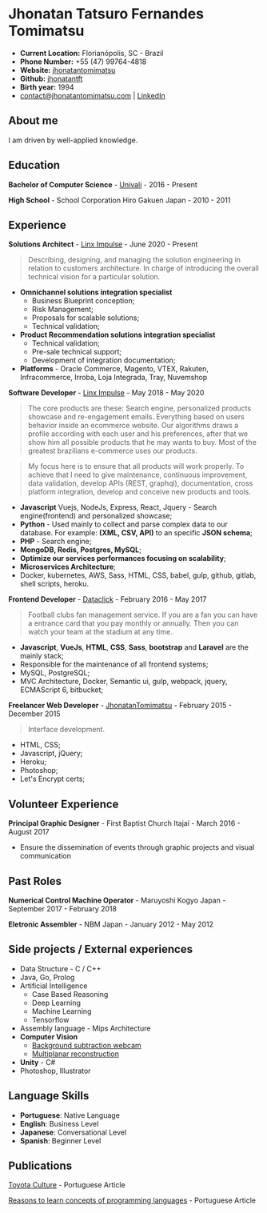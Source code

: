 # Jhonatan Tatsuro Fernandes Tomimatsu

- **Current Location:** Florianópolis, SC - Brazil
- **Phone Number:** +55 (47) 99764-4818
- **Website:** [jhonatantomimatsu](http://jhonatantomimatsu.com)
- **Github:** [jhonatantft](https://github.com/jhonatantft)
- **Birth year:** 1994
- contact@jhonatantomimatsu.com | [LinkedIn](https://www.linkedin.com/in/jhonatantomimatsu/)

## About me
I am driven by well-applied knowledge.

## Education
**Bachelor of Computer Science** - [Univali](https://www.univali.br/) - 2016 - Present

**High School** - School Corporation Hiro Gakuen Japan - 2010 - 2011

## Experience
**Solutions Architect** -  [Linx Impulse](https://www.linx.com.br/transformacao-digital/linx-impulse/) - June 2020 - Present
> Describing, designing, and managing the solution engineering in relation to customers architecture. In charge of introducing the overall technical vision for a particular solution.
- **Omnichannel solutions integration specialist**
  - Business Blueprint conception;
  - Risk Management;
  - Proposals for scalable solutions;
  - Technical validation;
- **Product Recommendation solutions integration specialist**
  - Technical validation;
  - Pre-sale technical support;
  - Development of integration documentation;
- **Platforms** - Oracle Commerce, Magento, VTEX, Rakuten, Infracommerce, Irroba, Loja Integrada, Tray, Nuvemshop

**Software Developer** -  [Linx Impulse](https://www.linx.com.br/transformacao-digital/linx-impulse/) - May 2018 - May 2020
> The core products are these: Search engine, personalized products showcase and re-engagement emails. Everything based on users behavior inside an ecommerce website. Our algorithms draws a profile according with each user and his preferences, after that we show him all possible products that he may wants to buy. Most of the greatest brazilians e-commerce uses our products.

> My focus here is to ensure that all products will work properly. To achieve that I need to give maintenance, continuous improvement, data validation, develop APIs (REST, graphql), documentation, cross platform integration, develop and conceive new products and tools.
- **Javascript** Vuejs, NodeJs, Express, React, Jquery - Search engine(frontend) and personalized showcase;
- **Python** - Used mainly to collect and parse complex data to our database. For example: **(XML, CSV, API)** to an specific **JSON schema**;
- **PHP** - Search engine;
- **MongoDB, Redis, Postgres, MySQL**;
- **Optimize our services performances focusing on scalability**;
- **Microservices Architecture**;
- Docker, kubernetes, AWS, Sass, HTML, CSS, babel, gulp, github, gitlab, shell scripts, heroku.

**Frontend Developer** -  [Dataclick](https://dataclick.com.br/) - February 2016 - May 2017
> Football clubs fan management service. If you are a fan you can have a entrance card that you pay monthly or annually. Then you can watch your team at the stadium at any time.
- **Javascript**, **VueJs**, **HTML**, **CSS**, **Sass**, **bootstrap** and **Laravel** are the mainly stack;
- Responsible for the maintenance of all frontend systems;
- MySQL, PostgreSQL;
- MVC Architecture, Docker, Semantic ui, gulp, webpack, jquery, ECMAScript 6, bitbucket;

**Freelancer Web Developer** -  [JhonatanTomimatsu](http://jhonatantomimatsu.com) - February 2015 - December 2015
> Interface development.
- HTML, CSS;
- Javascript, jQuery;
- Heroku;
- Photoshop;
- Let's Encrypt certs;

## Volunteer Experience

**Principal Graphic Designer** - First Baptist Church Itajaí - March 2016 - August 2017
- Ensure the dissemination of events through graphic projects and visual communication

## Past Roles
**Numerical Control Machine Operator** - Maruyoshi Kogyo Japan - September 2017 - February 2018

**Eletronic Assembler** - NBM Japan - January 2012 - May 2012 

## Side projects / External experiences
- Data Structure - C / C++
- Java, Go, Prolog
- Artificial Intelligence
  - Case Based Reasoning
  - Deep Learning
  - Machine Learning
  - Tensorflow
- Assembly language - Mips Architecture
- **Computer Vision**
  - [Background subtraction webcam](https://github.com/jhonatantft/background-subtraction-webcam)
  - [Multiplanar reconstruction](https://github.com/jhonatantft/multiplanar-reconstruction)
- **Unity** - C#
- Photoshop, Illustrator

## Language Skills
- **Portuguese**: Native Language
- **English**: Business Level
- **Japanese**: Conversational Level
- **Spanish**: Beginner Level

## Publications
[Toyota Culture](https://medium.com/@jhonatan.tft/a-cultura-toyota-e9b5d20d3d9d?source=friends_link&amp;sk=40031887f71224d0d0a91ef0892edd2e) - Portuguese Article

[Reasons to learn concepts of programming languages](https://link.medium.com/DfKTkeI0QU) - Portuguese Article
